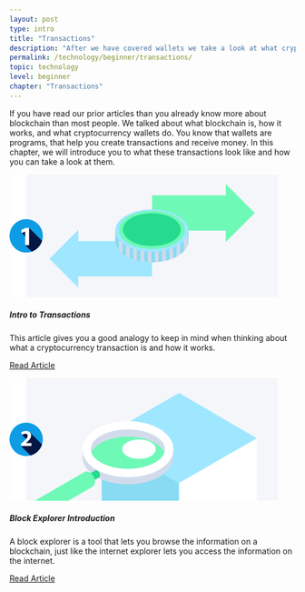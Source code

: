 ```yaml
---
layout: post
type: intro
title: "Transactions"
description: "After we have covered wallets we take a look at what cryptocurrency transactions are and how they work."
permalink: /technology/beginner/transactions/
topic: technology
level: beginner
chapter: "Transactions"
---
```


If you have read our prior articles than you already know more about blockchain than most people. We talked about what blockchain is, how it works, and what cryptocurrency wallets do. You know that wallets are programs, that help you create transactions and receive money. In this chapter, we will introduce you to what these transactions look like and how you can take a look at them.


<div class="row mt-5">
    <div class="col-md-3">
        <a href="{{ site.baseurl }}{% post_url /technology/beginner/2020-04-02-intro-to-transactions %}">
            <img src="/assets/post_files/technology/beginner/transactions/transactions.svg" alt="Intro to Transactions" />
        </a>
    </div>
    <div class="col-md-9">
        <h5 class="intro-article-title">Intro to Transactions</h5>
        <p class="mb-1">
            This article gives you a good analogy to keep in mind when thinking about what a cryptocurrency transaction is and how it works.
        </p>
        <p class="mb-0">
            <a class="font-weight-bold" href="{{ site.baseurl }}{% post_url /technology/beginner/2020-04-02-intro-to-transactions %}">Read Article</a>
        </p>
    </div>
</div>

<div class="row mt-5">
    <div class="col-md-3">
        <a href="{{ site.baseurl }}{% post_url /technology/beginner/2020-04-03-block-explorer-introduction %}">
            <img src="/assets/post_files/technology/beginner/transactions/block_explorer.svg" alt="Block Explorer Introduction" />
        </a>
    </div>
    <div class="col-md-9">
        <h5 class="intro-article-title">Block Explorer Introduction</h5>
        <p class="mb-1">
            A block explorer is a tool that lets you browse the information on a blockchain, just like the internet explorer lets you access the information on the internet.
        </p>
        <p class="mb-0">
            <a class="font-weight-bold" href="{{ site.baseurl }}{% post_url /technology/beginner/2020-04-03-block-explorer-introduction %}">Read Article</a>
        </p>
    </div>
</div>
